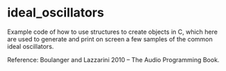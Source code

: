 # ideal_oscillators
Example code of how to use structures to create objects in C, which here are used to generate and print on screen a few samples of the common ideal oscillators.

Reference: Boulanger and Lazzarini 2010 – The Audio Programming Book.

